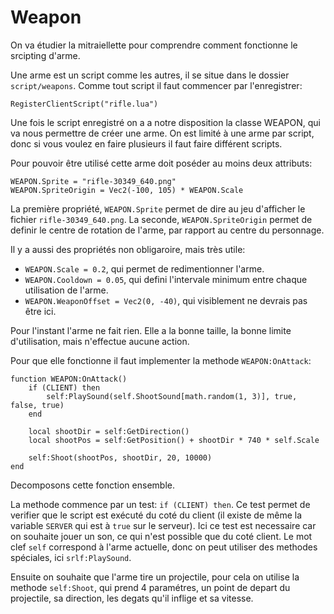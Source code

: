 # Weapon

On va étudier la mitraiellette pour comprendre comment fonctionne le srcipting d'arme.

Une arme est un script comme les autres, il se situe dans le dossier `script/weapons`.
Comme tout script il faut commencer par l'enregistrer:

    RegisterClientScript("rifle.lua")

Une fois le script enregistré on a a notre disposition la classe WEAPON, qui va nous permettre de créer une arme.
On est limité à une arme par script, donc si vous voulez en faire plusieurs il faut faire différent scripts.

Pour pouvoir être utilisé cette arme doit poséder au moins deux attributs:
    
    WEAPON.Sprite = "rifle-30349_640.png"
    WEAPON.SpriteOrigin = Vec2(-100, 105) * WEAPON.Scale

La première propriété, `WEAPON.Sprite` permet de dire au jeu d'afficher le fichier `rifle-30349_640.png`.
La seconde, `WEAPON.SpriteOrigin` permet de definir le centre de rotation de l'arme, par rapport au centre du personnage.

Il y a aussi des propriétés non obligaroire, mais très utile:

- `WEAPON.Scale = 0.2`, qui permet de redimentionner l'arme.
- `WEAPON.Cooldown = 0.05`, qui defini l'intervale minimum entre chaque utilisation de l'arme.
- `WEAPON.WeaponOffset = Vec2(0, -40)`, qui visiblement ne devrais pas être ici.

Pour l'instant l'arme ne fait rien. Elle a la bonne taille, la bonne limite d'utilisation, mais n'effectue aucune action.

Pour que elle fonctionne il faut implementer la methode `WEAPON:OnAttack`:

    function WEAPON:OnAttack()
        if (CLIENT) then
            self:PlaySound(self.ShootSound[math.random(1, 3)], true, false, true)
        end

        local shootDir = self:GetDirection()
        local shootPos = self:GetPosition() + shootDir * 740 * self.Scale

        self:Shoot(shootPos, shootDir, 20, 10000)
    end

Decomposons cette fonction ensemble.

La methode commence par un test: `if (CLIENT) then`. Ce test permet de verifier que le script est exécuté du coté du client (il existe de même la variable `SERVER` qui est à `true` sur le serveur). Ici ce test est necessaire car on souhaite jouer un son, ce qui n'est possible que du coté client.
Le mot clef `self` correspond à l'arme actuelle, donc on peut utiliser des methodes spéciales, ici `srlf:PlaySound`. 

Ensuite on souhaite que l'arme tire un projectile, pour cela on utilise la methode `self:Shoot`, qui prend 4 paramétres, un point de depart du projectile, sa direction, les degats qu'il inflige et sa vitesse.
